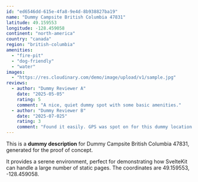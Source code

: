 ```yaml
---
id: "ed6546dd-615e-4fa8-9e4d-8b938827ba19"
name: "Dummy Campsite British Columbia 47831"
latitude: 49.159553
longitude: -128.459058
continent: "north-america"
country: "canada"
region: "british-columbia"
amenities:
  - "fire-pit"
  - "dog-friendly"
  - "water"
images:
  - "https://res.cloudinary.com/demo/image/upload/v1/sample.jpg"
reviews:
  - author: "Dummy Reviewer A"
    date: "2025-05-05"
    rating: 5
    comment: "A nice, quiet dummy spot with some basic amenities."
  - author: "Dummy Reviewer B"
    date: "2025-07-025"
    rating: 3
    comment: "Found it easily. GPS was spot on for this dummy location."
---
```


This is a **dummy description** for Dummy Campsite British Columbia 47831, generated for the proof of concept.

It provides a serene environment, perfect for demonstrating how SvelteKit can handle a large number of static pages. The coordinates are 49.159553, -128.459058.
